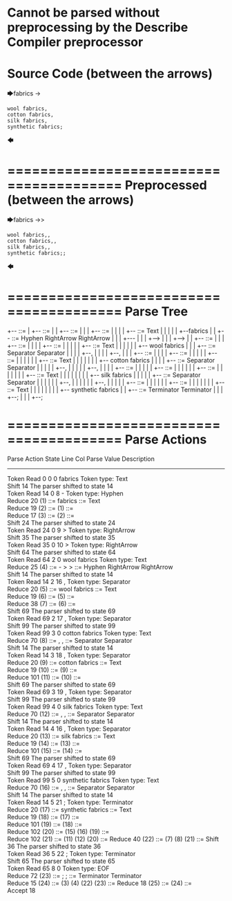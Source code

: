 Cannot be parsed without preprocessing by the Describe Compiler preprocessor
========================================
Source Code (between the arrows)
========================================

🡆fabrics ->

    wool fabrics,
    cotton fabrics,
    silk fabrics,
    synthetic fabrics;
🡄

========================================
Preprocessed (between the arrows)
========================================

🡆fabrics ->>

    wool fabrics,,
    cotton fabrics,,
    silk fabrics,,
    synthetic fabrics;;

🡄

========================================
Parse Tree
========================================

+--<scripture> ::= <expression>
|  +--<expression> ::= <item> <producer> <item-or-expression-list> <terminator>
|  |  +--<item> ::= <text>
|  |  |  +--<text> ::= <text-chunk>
|  |  |  |  +--<text-chunk> ::= Text
|  |  |  |  |  +--fabrics 
|  |  +--<producer> ::= Hyphen RightArrow RightArrow
|  |  |  +---
|  |  |  +-->
|  |  |  +-->
|  |  +--<item-or-expression-list> ::= <item> <separator> <item-or-expression-list>
|  |  |  +--<item> ::= <text>
|  |  |  |  +--<text> ::= <text-chunk>
|  |  |  |  |  +--<text-chunk> ::= Text
|  |  |  |  |  |  +--    wool fabrics
|  |  |  +--<separator> ::= Separator Separator
|  |  |  |  +--,
|  |  |  |  +--,
|  |  |  +--<item-or-expression-list> ::= <item> <separator> <item-or-expression-list>
|  |  |  |  +--<item> ::= <text>
|  |  |  |  |  +--<text> ::= <text-chunk>
|  |  |  |  |  |  +--<text-chunk> ::= Text
|  |  |  |  |  |  |  +--    cotton fabrics
|  |  |  |  +--<separator> ::= Separator Separator
|  |  |  |  |  +--,
|  |  |  |  |  +--,
|  |  |  |  +--<item-or-expression-list> ::= <item> <separator> <item>
|  |  |  |  |  +--<item> ::= <text>
|  |  |  |  |  |  +--<text> ::= <text-chunk>
|  |  |  |  |  |  |  +--<text-chunk> ::= Text
|  |  |  |  |  |  |  |  +--    silk fabrics
|  |  |  |  |  +--<separator> ::= Separator Separator
|  |  |  |  |  |  +--,
|  |  |  |  |  |  +--,
|  |  |  |  |  +--<item> ::= <text>
|  |  |  |  |  |  +--<text> ::= <text-chunk>
|  |  |  |  |  |  |  +--<text-chunk> ::= Text
|  |  |  |  |  |  |  |  +--    synthetic fabrics
|  |  +--<terminator> ::= Terminator Terminator
|  |  |  +--;
|  |  |  +--;


========================================
Parse Actions
========================================

Parse Action      State    Line     Col   Parse Value                       Description                                                               
---------------   -----   -----   -----   -------------------------------   --------------------------------------------------------------------------
Token Read            0       0       0   fabrics                           Token type: Text                                                          
Shift                14                                                     The parser shifted to state 14                                            
Token Read           14       0       8   -                                 Token type: Hyphen                                                        
Reduce               20                   (1) ::= fabrics                   <text-chunk> ::= Text                                                     
Reduce               19                   (2) ::= (1)                       <text> ::= <text-chunk>                                                   
Reduce               17                   (3) ::= (2)                       <item> ::= <text>                                                         
Shift                24                                                     The parser shifted to state 24                                            
Token Read           24       0       9   >                                 Token type: RightArrow                                                    
Shift                35                                                     The parser shifted to state 35                                            
Token Read           35       0      10   >                                 Token type: RightArrow                                                    
Shift                64                                                     The parser shifted to state 64                                            
Token Read           64       2       0       wool fabrics                  Token type: Text                                                          
Reduce               25                   (4) ::= - > >                     <producer> ::= Hyphen RightArrow RightArrow                               
Shift                14                                                     The parser shifted to state 14                                            
Token Read           14       2      16   ,                                 Token type: Separator                                                     
Reduce               20                   (5) ::=     wool fabrics          <text-chunk> ::= Text                                                     
Reduce               19                   (6) ::= (5)                       <text> ::= <text-chunk>                                                   
Reduce               38                   (7) ::= (6)                       <item> ::= <text>                                                         
Shift                69                                                     The parser shifted to state 69                                            
Token Read           69       2      17   ,                                 Token type: Separator                                                     
Shift                99                                                     The parser shifted to state 99                                            
Token Read           99       3       0       cotton fabrics                Token type: Text                                                          
Reduce               70                   (8) ::= , ,                       <separator> ::= Separator Separator                                       
Shift                14                                                     The parser shifted to state 14                                            
Token Read           14       3      18   ,                                 Token type: Separator                                                     
Reduce               20                   (9) ::=     cotton fabrics        <text-chunk> ::= Text                                                     
Reduce               19                   (10) ::= (9)                      <text> ::= <text-chunk>                                                   
Reduce              101                   (11) ::= (10)                     <item> ::= <text>                                                         
Shift                69                                                     The parser shifted to state 69                                            
Token Read           69       3      19   ,                                 Token type: Separator                                                     
Shift                99                                                     The parser shifted to state 99                                            
Token Read           99       4       0       silk fabrics                  Token type: Text                                                          
Reduce               70                   (12) ::= , ,                      <separator> ::= Separator Separator                                       
Shift                14                                                     The parser shifted to state 14                                            
Token Read           14       4      16   ,                                 Token type: Separator                                                     
Reduce               20                   (13) ::=     silk fabrics         <text-chunk> ::= Text                                                     
Reduce               19                   (14) ::= (13)                     <text> ::= <text-chunk>                                                   
Reduce              101                   (15) ::= (14)                     <item> ::= <text>                                                         
Shift                69                                                     The parser shifted to state 69                                            
Token Read           69       4      17   ,                                 Token type: Separator                                                     
Shift                99                                                     The parser shifted to state 99                                            
Token Read           99       5       0       synthetic fabrics             Token type: Text                                                          
Reduce               70                   (16) ::= , ,                      <separator> ::= Separator Separator                                       
Shift                14                                                     The parser shifted to state 14                                            
Token Read           14       5      21   ;                                 Token type: Terminator                                                    
Reduce               20                   (17) ::=     synthetic fabrics    <text-chunk> ::= Text                                                     
Reduce               19                   (18) ::= (17)                     <text> ::= <text-chunk>                                                   
Reduce              101                   (19) ::= (18)                     <item> ::= <text>                                                         
Reduce              102                   (20) ::= (15) (16) (19)           <item-or-expression-list> ::= <item> <separator> <item>                   
Reduce              102                   (21) ::= (11) (12) (20)           <item-or-expression-list> ::= <item> <separator> <item-or-expression-list>
Reduce               40                   (22) ::= (7) (8) (21)             <item-or-expression-list> ::= <item> <separator> <item-or-expression-list>
Shift                36                                                     The parser shifted to state 36                                            
Token Read           36       5      22   ;                                 Token type: Terminator                                                    
Shift                65                                                     The parser shifted to state 65                                            
Token Read           65       8       0                                     Token type: EOF                                                           
Reduce               72                   (23) ::= ; ;                      <terminator> ::= Terminator Terminator                                    
Reduce               15                   (24) ::= (3) (4) (22) (23)        <expression> ::= <item> <producer> <item-or-expression-list> <terminator> 
Reduce               18                   (25) ::= (24)                     <scripture> ::= <expression>                                              
Accept               18                                                                                                                               


